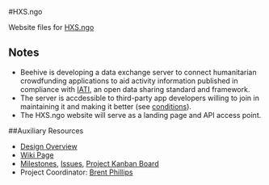 #HXS.ngo

Website files for [HXS.ngo](http://hxs.ngo)

## Notes

- Beehive is developing a data exchange server to connect humanitarian crowdfunding applications to aid activity information published in compliance with [IATI](), an open data sharing standard and framework.
- The server is accdessible to third-party app developers willing to join in maintaining it and making it better (see [conditions]()).
- The HXS.ngo website will serve as a landing page and API access point.

##Auxiliary Resources

- [Design Overview](https://github.com/BeehiveNGO/Auxiliary/blob/master/design_specifications/hxs.ngo_design_overview.md)
- [Wiki Page](https://github.com/BeehiveNGO/Beehive/wiki/HXS)
- [Milestones](https://github.com/BeehiveNGO/Beehive/milestones), [Issues](https://github.com/BeehiveNGO/Beehive/issues), [Project Kanban Board](https://github.com/BeehiveNGO/Beehive/projects/4)
- Project Coordinator: [Brent Phillips](https://github.com/brentophillips)
